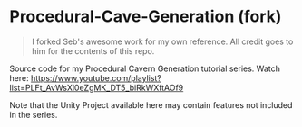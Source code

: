 # Procedural-Cave-Generation (fork)

> I forked Seb's awesome work for my own reference. All credit goes to him for the contents of this repo.

Source code for my Procedural Cavern Generation tutorial series. Watch here: https://www.youtube.com/playlist?list=PLFt_AvWsXl0eZgMK_DT5_biRkWXftAOf9

Note that the Unity Project available here may contain features not included in the series.
